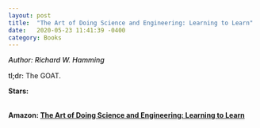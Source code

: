 ```yaml
---
layout: post
title:  "The Art of Doing Science and Engineering: Learning to Learn"
date:   2020-05-23 11:41:39 -0400
category: Books
---
```

<link rel="stylesheet" href="https://cdnjs.cloudflare.com/ajax/libs/font-awesome/4.7.0/css/font-awesome.min.css">

<span style="font-weight:500;font-style:italic;"> Author: Richard W. Hamming</span>

<div style="margin-top:15px;"></div>

<span style="font-weight:500;">tl;dr:</span> The GOAT. 

<table>
	<tr><b>Stars: </b></tr>
	<tr>
		<span class="fa fa-star checked"></span>
		<span class="fa fa-star checked"></span>
		<span class="fa fa-star checked"></span>
		<span class="fa fa-star checked"></span>
		<span class="fa fa-star checked"></span>
	</tr>
</table>

**Amazon: [The Art of Doing Science and Engineering: Learning to Learn](https://www.amazon.com/Art-Doing-Science-Engineering-Learning/dp/1732265178/)**